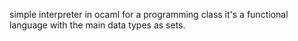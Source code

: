 simple interpreter in ocaml for a programming class
it's a functional language with the main data types as sets.